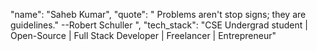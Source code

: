 "name": "Saheb Kumar", "quote": " Problems aren't stop signs; they are guidelines." --Robert Schuller ", "tech_stack": "CSE Undergrad student | Open-Source | Full Stack Developer | Freelancer | Entrepreneur"

